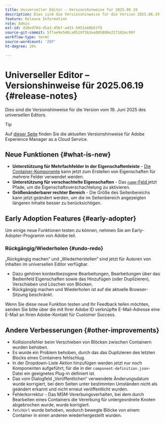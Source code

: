 ```yaml
---
title: Universeller Editor – Versionshinweise für 2025.06.19
description: Dies sind die Versionshinweise für die Version 2025.06.19 des universellen Editors.
feature: Release Information
role: Admin
exl-id: d16ed78d-d5a3-45bf-a415-5951e60b53f9
source-git-commit: 5ffae9e548ca952975b3ea805808e227102ec99f
workflow-type: tm+mt
source-wordcount: '297'
ht-degree: 26%

---
```



# Universeller Editor – Versionshinweise für 2025.06.19 {#release-notes}

Dies sind die Versionshinweise für die Version vom 19. Juni 2025 des universellen Editors.

>[!TIP]
>
>Auf [dieser Seite](/help/release-notes/release-notes-cloud/release-notes-current.md) finden Sie die aktuellen Versionshinweise für Adobe Experience Manager as a Cloud Service.

## Neue Funktionen {#what-is-new}

* **Unterstützung für Mehrfachfelder in der Eigenschaftenleiste** -
  [Die Container-Komponente](/help/implementing/universal-editor/field-types.md#container) kann jetzt zum Erstellen von Eigenschaften für mehrere Felder verwendet werden.
* **Unterstützung für verschachtelte Eigenschaften** - Das [`name`-Feld ](/help/implementing/universal-editor/field-types.md#nesting) jetzt Pfade, um die Eigenschaftsverschachtelung zu aktivieren.
* **Größenänderbarer rechter Bereich** - Die Größe des Seitenbereichs kann jetzt geändert werden, um die im Seitenbereich angezeigten längeren Inhalte besser zu berücksichtigen.

## Early Adoption Features {#early-adopter}

Um einige neue Funktionen testen zu können, nehmen Sie am Early-Adopter-Programm von Adobe teil.

### **Rückgängig/Wiederholen** {#undo-redo}

„Rückgängig machen“ und „Wiederherstellen“ sind jetzt für Autoren von Inhalten im universellen Editor verfügbar.

* Dazu gehören kontextbezogene Bearbeitungen, Bearbeitungen über das Bedienfeld Eigenschaften sowie das Hinzufügen (oder Duplizieren), Verschieben und Löschen von Blöcken.
* Rückgängig machen und Wiederholen ist auf die aktuelle Browser-Sitzung beschränkt.

Wenn Sie diese neue Funktion testen und Ihr Feedback teilen möchten, senden Sie bitte über die mit Ihrer Adobe ID verknüpfte E-Mail-Adresse eine E-Mail an Ihren Adobe-Kontakt für Customer Success.

## Andere Verbesserungen {#other-improvements}

* Kollisionsfehler beim Verschieben von Blöcken zwischen Containern wurden behoben.
* Es wurde ein Problem behoben, durch das das Duplizieren des letzten Blocks eines Containers fehlschlug.
* In der Dropdown-Liste Aktion hinzufügen werden jetzt nur noch Komponenten aufgeführt, für die in der `component-definition.json`-Datei ein geeignetes Plug-in definiert ist.
* Das vom Dialogfeld „Veröffentlichen“ verwendete Änderungsdatum wurde korrigiert, bei dem Seiten unter bestimmten Umständen nicht als geändert erkannt und nicht erneut veröffentlicht wurden.
* Fehlerkorrektur - Das MSM-Vererbungsverhalten, bei dem durch Bearbeiten eines Containers die Vererbung für untergeordnete Knoten abgebrochen wurde, wurde korrigiert.
* `fetchUrl` wurde behoben, wodurch bewegte Blöcke von einem Container in einen anderen wiederhergestellt wurden.
